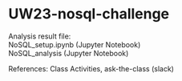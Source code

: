 # UW23-nosql-challenge
Analysis result file:    
NoSQL_setup.ipynb (Jupyter Notebook)    
NoSQL_analysis (Jupyter Notebook)

References:
Class Activities, ask-the-class (slack)
